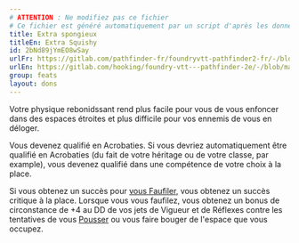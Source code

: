 ```yaml
---
# ATTENTION : Ne modifiez pas ce fichier
# Ce fichier est généré automatiquement par un script d'après les données du module Foundry VTT officiel et de sa traduction
title: Extra spongieux
titleEn: Extra Squishy
id: 2bNd89jYmEO8wSay
urlFr: https://gitlab.com/pathfinder-fr/foundryvtt-pathfinder2-fr/-/blob/master/data/feats/2bNd89jYmEO8wSay.htm
urlEn: https://gitlab.com/hooking/foundry-vtt---pathfinder-2e/-/blob/master/packs/data/feats.db/extra-squishy.json
group: feats
layout: dons
---
```

Votre physique rebonidssant rend plus facile pour vous de vous enfoncer dans des espaces étroites et plus difficile pour vos ennemis de vous en déloger.

Vous devenez qualifié en Acrobaties. Si vous devriez automatiquement être qualifié en Acrobaties (du fait de votre héritage ou de votre classe, par example), vous devenez qualifié dans une compétence de votre choix à la place.

Si vous obtenez un succès pour [vous Faufiler](../actions/se-faufiler.md), vous obtenez un succès critique à la place. Lorsque vous vous faufilez, vous obtenez un bonus de circonstance de +4 au DD de vos jets de Vigueur et de Réflexes contre les tentatives de vous [Pousser](../actions/pousser.md) ou vous faire bouger de l'espace que vous occupez.


